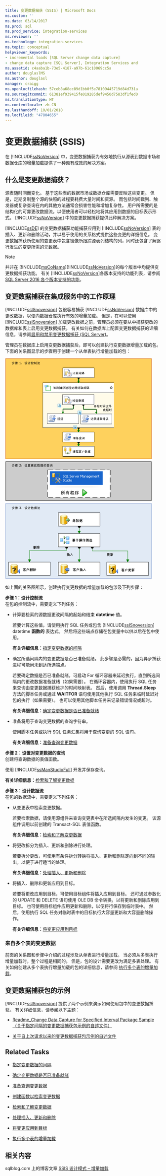 ```yaml
---
title: 变更数据捕获 (SSIS) | Microsoft Docs
ms.custom: ''
ms.date: 03/14/2017
ms.prod: sql
ms.prod_service: integration-services
ms.reviewer: ''
ms.technology: integration-services
ms.topic: conceptual
helpviewer_keywords:
- incremental loads [SQL Server change data capture]
- change data capture [SQL Server], Integration Services and
ms.assetid: c4aaba1b-73e5-4187-a97b-61c10069cc5a
author: douglaslMS
ms.author: douglasl
manager: craigg
ms.openlocfilehash: 57ceb8a68ec89d1bb0f5e78109445719d84d731a
ms.sourcegitcommit: 61381ef939415fe019285def9450d7583df1fed0
ms.translationtype: HT
ms.contentlocale: zh-CN
ms.lasthandoff: 10/01/2018
ms.locfileid: "47804655"
---
```

# <a name="change-data-capture-ssis"></a>变更数据捕获 (SSIS)
  在 [!INCLUDE[ssNoVersion](../../includes/ssnoversion-md.md)] 中，变更数据捕获为有效地执行从源表到数据市场和数据仓库的增量加载提供了一种颇有成效的解决方案。  
  
## <a name="what-is-change-data-capture"></a>什么是变更数据捕获？  
 源表随时间而变化。 基于这些表的数据市场或数据仓库需要反映这些变更。 但是，定期复制整个源的快照的过程要耗费大量时间和资源。 而包括时间戳列、触发器或复杂查询在内的其他方法通常会损害性能和增加复杂性。 用户所需要的是结构化的可靠更改数据流，以便使用者可以轻松地将其应用到数据的目标表示形式。 [!INCLUDE[ssNoVersion](../../includes/ssnoversion-md.md)] 中的变更数据捕获提供此种解决方案。  
  
 [!INCLUDE[ssDE](../../includes/ssde-md.md)] 的变更数据捕获功能捕获应用到 [!INCLUDE[ssNoVersion](../../includes/ssnoversion-md.md)] 表的插入、更新和删除活动，并以易于使用的关系格式提供这些变更的详细信息。 变更数据捕获所使用的变更表中包含镜像所跟踪源表列结构的列，同时还包含了解逐行发生的变更所需的元数据。  
  
> [!NOTE]  
>  并非在 [!INCLUDE[msCoName](../../includes/msconame-md.md)][!INCLUDE[ssNoVersion](../../includes/ssnoversion-md.md)]的每个版本中均提供变更数据捕获功能。 有关 [!INCLUDE[ssNoVersion](../../includes/ssnoversion-md.md)]各版本支持的功能列表，请参阅 [SQL Server 2016 各个版本支持的功能](~/sql-server/editions-and-supported-features-for-sql-server-2016.md)。  
  
## <a name="how-change-data-capture-works-in-integration-services"></a>变更数据捕获在集成服务中的工作原理  
 [!INCLUDE[ssISnoversion](../../includes/ssisnoversion-md.md)] 包很容易捕获 [!INCLUDE[ssNoVersion](../../includes/ssnoversion-md.md)] 数据库中的更改数据，以便向数据仓库执行有效的增量加载。 但是，在可以使用 [!INCLUDE[ssISnoversion](../../includes/ssisnoversion-md.md)] 加载更改数据之前，管理员必须在要从中捕获更改的数据库和表上启用变更数据捕获。 有关如何在数据库上配置变更数据捕获的详细信息，请参阅[启用和禁用变更数据捕获 (SQL Server)](../../relational-databases/track-changes/enable-and-disable-change-data-capture-sql-server.md)。  
  
 管理员在数据库上启用变更数据捕获后，即可以创建执行变更数据增量加载的包。 下面的关系图显示的步骤用于创建一个从单表执行增量加载的包：  
  
 ![更改数据捕获包创建步骤](../../integration-services/change-data-capture/media/cdc-package-creation.gif "Change Data Capture Package Creation Steps")  
  
 如上面的关系图所示，创建执行变更数据的增量加载的包涉及下列步骤：  
  
 **步骤 1：设计控制流**  
 在包的控制流中，需要定义下列任务：  
  
-   计算要检索的源数据更改间隔的起始和结束 **datetime** 值。  
  
     若要计算这些值，请使用执行 SQL 任务或包含 [!INCLUDE[ssISnoversion](../../includes/ssisnoversion-md.md)] datetime **函数的** 表达式。 然后将这些端点存储在包变量中以供以后在包中使用。  
  
     **有关详细信息：**[指定变更数据的间隔](../../integration-services/change-data-capture/specify-an-interval-of-change-data.md)  
  
-   确定所选间隔内的变更数据是否已准备就绪。 此步骤是必需的，因为异步捕获进程可能尚未到达所选端点。  
  
     若要确定数据是否已准备就绪，可启动 For 循环容器来延迟执行，直到所选间隔内的更改数据准备就绪（如果需要）。 在循环容器内，使用执行 SQL 任务来查询由变更数据捕获维护的时间映射表。 然后，使用调用 **Thread.Sleep** 方法的脚本任务或通过 **WAITFOR** 语句使用其他执行 SQL 任务来临时延迟对包的执行（如果需要）。 也可以使用其他脚本任务来记录错误情况或超时。  
  
     **有关详细信息：**[确定变更数据是否已准备就绪](../../integration-services/change-data-capture/determine-whether-the-change-data-is-ready.md)  
  
-   准备将用于查询变更数据的查询字符串。  
  
     使用脚本任务或执行 SQL 任务汇集将用于查询变更的 SQL 语句。  
  
     **有关详细信息：**[准备查询变更数据](../../integration-services/change-data-capture/prepare-to-query-for-the-change-data.md)  
  
 **步骤 2：设置对变更数据的查询**  
 创建将查询数据的表值函数。  
  
 使用 [!INCLUDE[ssManStudioFull](../../includes/ssmanstudiofull-md.md)] 开发并保存查询。  
  
 **有关详细信息：**[检索和了解变更数据](../../integration-services/change-data-capture/retrieve-and-understand-the-change-data.md)  
  
 **步骤 3：设计数据流**  
 在包的数据流中，需要定义下列任务：  
  
-   从变更表中检索变更数据。  
  
     若要检索数据，请使用源组件来查询变更表中在所选间隔内发生的变更。 该源组件调用以前创建的 Transact-SQL 表值函数。  
  
     **有关详细信息：**[检索和了解变更数据](../../integration-services/change-data-capture/retrieve-and-understand-the-change-data.md)  
  
-   将更改拆分为插入、更新和删除进行处理。  
  
     若要拆分更改，可使用有条件拆分转换将插入、更新和删除定向到不同的输出，以便于进行适当的处理。  
  
     **有关详细信息：**[处理插入、更新和删除](../../integration-services/change-data-capture/process-inserts-updates-and-deletes.md)  
  
-   将插入、删除和更新应用到目标。  
  
     若要将更改应用到目标，可使用目标组件将插入应用到目标。 还可通过参数化的 UPDATE 和 DELETE 语句使用 OLE DB 命令转换，以将更新和删除应用到目标。 也可使用目标组件应用更新和删除，以便将行保存到临时表中。 然后，使用执行 SQL 任务对临时表中的目标执行大容量更新和大容量删除操作。  
  
     **有关详细信息：**[将变更应用到目标](../../integration-services/change-data-capture/apply-the-changes-to-the-destination.md)  
  
### <a name="change-data-from-multiple-tables"></a>来自多个表的变更数据  
 前面的关系图和步骤中介绍的过程涉及从单表进行增量加载。 当必须从多表执行增量加载时，整个过程是相同的。 但是，包的设计需要更改为满足多表处理。 有关如何创建从多个表执行增量加载的包的详细信息，请参阅 [执行多个表的增量加载](../../integration-services/change-data-capture/perform-an-incremental-load-of-multiple-tables.md)。  
  
## <a name="samples-of-change-data-capture-packages"></a>变更数据捕获包的示例  
 [!INCLUDE[ssISnoversion](../../includes/ssisnoversion-md.md)] 提供了两个示例来演示如何使用包中的变更数据捕获。 有关详细信息，请参阅以下主题：  
  
-   [Readme_Change Data Capture for Specified Interval Package Sample（关于指定间隔的变更数据捕获包示例的自述文件）](http://go.microsoft.com/fwlink/?LinkId=133507)  
  
-   [关于自上次请求以来的变更数据捕获包示例的自述文件](http://go.microsoft.com/fwlink/?LinkId=133508)  
  
## <a name="related-tasks"></a>Related Tasks  
  
-   [指定变更数据的间隔](../../integration-services/change-data-capture/specify-an-interval-of-change-data.md)  
  
-   [确定变更数据是否已准备就绪](../../integration-services/change-data-capture/determine-whether-the-change-data-is-ready.md)  
  
-   [准备查询变更数据](../../integration-services/change-data-capture/prepare-to-query-for-the-change-data.md)  
  
-   [创建函数以检索变更数据](../../integration-services/change-data-capture/create-the-function-to-retrieve-the-change-data.md)  
  
-   [检索和了解变更数据](../../integration-services/change-data-capture/retrieve-and-understand-the-change-data.md)  
  
-   [处理插入、更新和删除](../../integration-services/change-data-capture/process-inserts-updates-and-deletes.md)  
  
-   [将变更应用到目标](../../integration-services/change-data-capture/apply-the-changes-to-the-destination.md)  
  
-   [执行多个表的增量加载](../../integration-services/change-data-capture/perform-an-incremental-load-of-multiple-tables.md)  
  
## <a name="related-content"></a>相关内容  
 sqlblog.com 上的博客文章 [SSIS 设计模式 – 增量加载](http://go.microsoft.com/fwlink/?LinkId=217679)  
  
  
